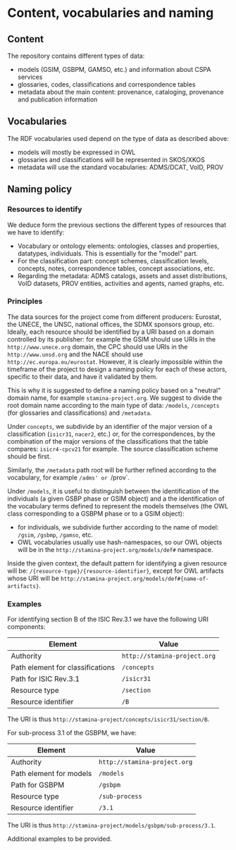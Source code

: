 # Content, vocabularies and naming

## Content

The repository contains different types of data:
* models (GSIM, GSBPM, GAMSO, etc.) and information about CSPA services
* glossaries, codes, classifications and correspondence tables
* metadata about the main content: provenance, cataloging, provenance and publication information

## Vocabularies

The RDF vocabularies used depend on the type of data as described above:
* models will mostly be expressed in OWL
* glossaries and classifications will be represented in SKOS/XKOS
* metadata will use the standard vocabularies: ADMS/DCAT, VoID, PROV

## Naming policy

### Resources to identify

We deduce form the previous sections the different types of resources that we have to identify:
* Vocabulary or ontology elements: ontologies, classes and properties, datatypes, individuals. This is essentially for the "model" part.
* For the classification part: concept schemes, classification levels, concepts, notes, correspondence tables, concept associations, etc.
* Regarding the metadata: ADMS catalogs, assets and asset distributions, VoID datasets, PROV entities, activities and agents, named graphs, etc.

### Principles

The data sources for the project come from different producers: Eurostat, the UNECE, the UNSC, national offices, the SDMX sponsors group, etc. Ideally, each resource should be identified by a URI based on a domain controlled by its publisher: for example the GSIM should use URIs in the `http://www.unece.org` domain, the CPC should use URIs in the `http://www.unsd.org` and the NACE should use `http://ec.europa.eu/eurostat`. However, it is clearly impossible within the timeframe of the project to design a naming policy for each of these actors, specific to their data, and have it validated by them.

This is why it is suggested to define a naming policy based on a "neutral" domain name, for example `stamina-project.org`. We suggest to divide the root domain name according to the main type of data: `/models`, `/concepts` (for glossaries and classifications) and `/metadata`.

Under `concepts`, we subdivide by an identifier of the major version of a classification (`isicr31`, `nacer2`, etc.) or, for the correspondences, by the combination of the major versions of the classifications that the table compares: `isicr4-cpcv21` for example. The source classification scheme should be first.

Similarly, the `/metadata` path root will be further refined according to the vocabulary, for example `/adms' or `/prov`.

Under `/models`, it is useful to distinguish between the identification of the individuals (a given GSBP phase or GSIM object) and a the identification of the vocabulary terms defined to represent the models themselves (the OWL class corresponding to a GSBPM phase or to a GSIM object):
* for individuals, we subdivide further according to the name of model: `/gsim`, `/gsbmp`, `/gamso`, etc.
* OWL vocabularies usually use hash-namespaces, so our OWL objects will be in the `http://stamina-project.org/models/def#` namespace.

Inside the given context, the default pattern for identifying a given resource will be: `/{resource-type}/{resource-identifier}`, except for OWL artifacts whose URI will be `http://stamina-project.org/models/def#{name-of-artifacts}`.

### Examples

For identifying section B of the ISIC Rev.3.1 we have the following URI components:

| Element | Value |
|----|----|
| Authority   | `http://stamina-project.org` |
| Path element for classifications   | `/concepts` |
| Path for ISIC Rev.3.1   | `/isicr31` |
| Resource type   | `/section` |
| Resource identifier   | `/B` |

The URI is thus `http://stamina-project/concepts/isicr31/section/B`.

For sub-process 3.1 of the GSBPM, we have:

| Element | Value |
|----|----|
| Authority   | `http://stamina-project.org` |
| Path element for models   | `/models` |
| Path for GSBPM   | `/gsbpm` |
| Resource type   | `/sub-process` |
| Resource identifier   | `/3.1` |

The URI is thus `http://stamina-project/models/gsbpm/sub-process/3.1`.

Additional examples to be provided.
